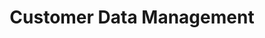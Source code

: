 ---
solution: 'customer-data-management'
product: ['cdp']
title: 'Customer Data Management'
description: 'Maintain a persistent, unified view of your customers that is available to be leveraged in all your channels'
stackexchange:
  [
    '#cdp',
    '#xconnect',
    '#xdb',
    '#experience-analytics',
    '#personalization',
    '#experience-profile',
    '#contact-facets',
    '#list-manager',
    '#reporting',
    '#content-testing',
    '#tracking'
  ]
twitter: ['#sitecorexp', '#sitecorecdp', '#boxever']
---
